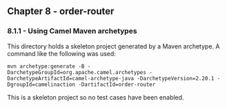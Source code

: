 Chapter 8 - order-router 
----------------

### 8.1.1 - Using Camel Maven archetypes

This directory holds a skeleton project generated by a Maven archetype. A command like the following was used:

	mvn archetype:generate -B -DarchetypeGroupId=org.apache.camel.archetypes -DarchetypeArtifactId=camel-archetype-java -DarchetypeVersion=2.20.1 -DgroupId=camelinaction -DartifactId=order-router
	
This is a skeleton project so no test cases have been enabled.
